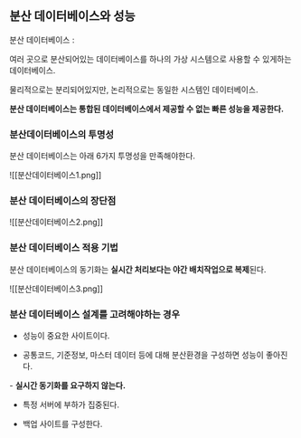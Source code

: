 ## **분산 데이터베이스와 성능**

분산 데이터베이스 :

여러 곳으로 분산되어있는 데이터베이스를 하나의 가상 시스템으로 사용할 수 있게하는 데이터베이스.

물리적으로는 분리되어있지만, 논리적으로는 동일한 시스템인 데이터베이스.

**분산 데이터베이스는 통합된 데이터베이스에서 제공할 수 없는 빠른 성능을 제공한다.**

### **분산데이터베이스의 투명성**

분산 데이터베이스는 아래 6가지 투명성을 만족해야한다.

![[분산데이터베이스1.png]]

###  **분산 데이터베이스의 장단점**


![[분산데이터베이스2.png]]



### **분산 데이터베이스 적용 기법**

분산 데이터베이스의 동기화는 **실시간 처리보다는 야간 배치작업으로 복제**된다.

![[분산데이터베이스3.png]]


### **분산 데이터베이스 설계를 고려해야하는 경우**

- 성능이 중요한 사이트이다.

- 공통코드, 기준정보, 마스터 데이터 등에 대해 분산환경을 구성하면 성능이 좋아진다.

- **실시간 동기화를 요구하지 않는다.**

- 특정 서버에 부하가 집중된다.

- 백업 사이트를 구성한다.